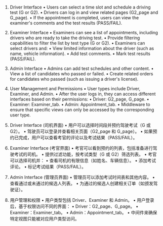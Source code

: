 1. Driver Interface
    • Users can select a time slot and schedule a driving test (G or G2).
    • Drivers can log in and view related pages (G2_page and G_page).
    • If the appointment is completed, users can view the examiner's comments and the test results (PASS/FAIL).
2. Examiner Interface
    • Examiners can see a list of appointments, including drivers who are ready to take the driving test.
    • Provide filtering capabilities to filter the list by test type (G or G2).
    • Examiners can select drivers and:
    • View limited information about the driver (such as name, vehicle information).
    • Add test comments.
    • Mark test results (PASS/FAIL).
3. Admin Interface
    • Admins can add test schedules and other content.
    • View a list of candidates who passed or failed.
    • Create related orders for candidates who passed (such as issuing a driver's license).
4. User Management and Permissions
    • User types include Driver, Examiner, and Admin.
    • After the user logs in, they can access different interfaces based on their permissions:
    • Driver: G2_page, G_page.
    • Examiner: Examiner_tab.
    • Admin: Appointment_tab.
    • Middleware to ensure that specific views can only be accessed by the corresponding user type.

1.	Driver Interface (司机界面)
	•	用户可以选择时间段并预约驾驶考试（G 或 G2）。
	•	驾驶员可以登录并查看相关页面（G2_page 和 G_page）。
	•	如果预约已完成，用户可以查看考官的评论以及考试结果（PASS/FAIL）。
2.	Examiner Interface (考官界面)
	•	考官可以看到预约的列表，包括准备进行驾驶考试的司机。
	•	提供过滤功能，按考试类型（G 或 G2）筛选列表。
	•	考官可以选择司机并：
	•	查看司机的有限信息（如姓名、车辆信息）。
	•	添加考试评论。
	•	标记考试结果（PASS/FAIL）。
3.	Admin Interface (管理员界面)
	•	管理员可以添加考试时间表和其他内容。
	•	查看通过或未通过的候选人列表。
	•	为通过的候选人创建相关订单（如颁发驾驶证）。
4.	用户管理和权限
	•	用户类型包括 Driver、Examiner 和 Admin。
	•	用户登录后，基于权限访问不同的界面：
	•	Driver：G2_page、G_page。
	•	Examiner：Examiner_tab。
	•	Admin：Appointment_tab。
	•	中间件来确保特定视图只能被对应用户类型访问。    
